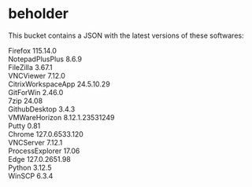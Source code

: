 # beholder
This bucket contains a JSON with the latest versions of these softwares:

Firefox            115.14.0         
NotepadPlusPlus    8.6.9            
FileZilla          3.67.1           
VNCViewer          7.12.0           
CitrixWorkspaceApp 24.5.10.29       
GitForWin          2.46.0           
7zip               24.08            
GithubDesktop      3.4.3            
VMWareHorizon      8.12.1.23531249  
Putty              0.81             
Chrome             127.0.6533.120   
VNCServer          7.12.1           
ProcessExplorer    17.06            
Edge               127.0.2651.98    
Python             3.12.5           
WinSCP             6.3.4            



